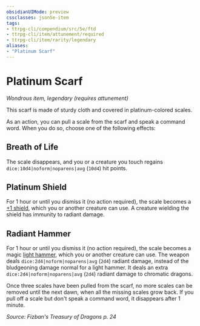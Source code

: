 ```yaml
---
obsidianUIMode: preview
cssclasses: json5e-item
tags:
- ttrpg-cli/compendium/src/5e/ftd
- ttrpg-cli/item/attunement/required
- ttrpg-cli/item/rarity/legendary
aliases: 
- "Platinum Scarf"
---
```

# Platinum Scarf
*Wondrous item, legendary (requires attunement)*  



This scarf is made of sturdy cloth and covered in platinum-colored scales.

As an action, you can pull a scale from the scarf and speak a command word. When you do so, choose one of the following effects:

## Breath of Life

The scale disappears, and you or a creature you touch regains `dice:10d4|noform|noparens|avg` (`10d4`) hit points.

## Platinum Shield

For 1 hour or until you dismiss it (no action required), the scale becomes a [+1 shield](/3-Mechanics/CLI/Compendium/items/1-shield.md), which you or another creature can use. A creature wielding the shield has immunity to radiant damage.

## Radiant Hammer

For 1 hour or until you dismiss it (no action required), the scale becomes a magic [light hammer](/3-Mechanics/CLI/Compendium/items/light-hammer.md), which you or another creature can use. The weapon deals `dice:2d4|noform|noparens|avg` (`2d4`) radiant damage, instead of the bludgeoning damage normal for a light hammer. It deals an extra `dice:2d4|noform|noparens|avg` (`2d4`) radiant damage to chromatic dragons.

Once three scales have been pulled from the scarf, no more scales can be removed until the next dawn, when all the missing scales grow back. If you pull off a scale but don't speak a command word, it disappears after 1 minute.

*Source: Fizban's Treasury of Dragons p. 24*